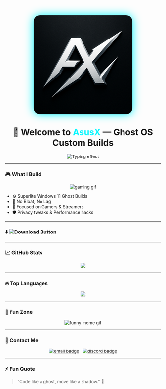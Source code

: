 <!-- AsusX Banner -->
<p align="center">
  <img src="https://raw.githubusercontent.com/AsusXAx/AsusXAx.github.io/main/AsusX.logo.png" alt="AsusX Logo" width="320" style="border-radius: 20px; box-shadow: 0 0 30px #00f7ff;"/>
</p>

<h1 align="center">
  🚀 Welcome to <span style="color:#00f7ff;">AsusX</span> — Ghost OS Custom Builds
</h1>

<p align="center">
  <img src="https://readme-typing-svg.demolab.com?font=Fira+Code&size=28&pause=800&color=00f7ff&center=true&vCenter=true&width=600&lines=Ultra+Optimized+Windows+11;Built+for+Gamers+and+Power+Users;Bloat-Free.+Fast.+Reliable." alt="Typing effect" />
</p>

---

### 🎮 What I Build

<p align="center">
  <img src="https://media.giphy.com/media/3oEjI6SIIHBdRxXI40/giphy.gif" alt="gaming gif" width="360" />
</p>

- ⚙️ Superlite Windows 11 Ghost Builds  
- 🚫 No Bloat, No Lag  
- 🎯 Focused on Gamers & Streamers  
- 🛡️ Privacy tweaks & Performance hacks  

---

### ⬇️ <a href="https://your-link.com/ghost-os.iso" target="_blank"><img src="https://img.shields.io/badge/⬇️%20DOWNLOAD-GHOST%20OS%20v24H2-00f7ff?style=for-the-badge&logo=windows&logoColor=white" alt="Download Button"></a>

---

### 📈 GitHub Stats

<p align="center">
  <img src="https://github-readme-stats.vercel.app/api?username=<your-username>&show_icons=true&theme=radical&hide_border=true" width="450"/>
</p>

---

### 🔥 Top Languages

<p align="center">
  <img src="https://github-readme-stats.vercel.app/api/top-langs/?username=<your-username>&layout=compact&theme=radical&hide_border=true" width="350" />
</p>

---

### 🎉 Fun Zone

<p align="center">
  <img src="https://media.giphy.com/media/l4pTfx2qLszoacZRS/giphy.gif" alt="funny meme gif" width="360" />
</p>

---

### 💬 Contact Me

<p align="center">
  <a href="mailto:your@email.com"><img src="https://img.shields.io/badge/Email-YourEmail-blue?style=for-the-badge&logo=gmail" alt="email badge"/></a> &nbsp;
  <a href="https://discord.com/users/yourdiscordid"><img src="https://img.shields.io/badge/Discord-your#1234-7289DA?style=for-the-badge&logo=discord&logoColor=white" alt="discord badge"/></a>
</p>

---

### ⚡ Fun Quote

> “Code like a ghost, move like a shadow.” 👻
